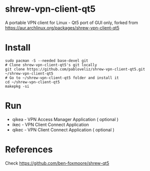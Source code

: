 # shrew-vpn-client-qt5
A portable VPN client for Linux - Qt5 port of GUI only,
forked from https://aur.archlinux.org/packages/shrew-vpn-client-qt5

# Install
```
sudo pacman -S --needed base-devel git
# Clone shrew-vpn-client-qt5's git locally
git clone https://github.com/pabloveliz/shrew-vpn-client-qt5.git ~/shrew-vpn-client-qt5
# Go to ~/shrew-vpn-client-qt5 folder and install it
cd ~/shrew-vpn-client-qt5
makepkg -si
```

# Run
- qikea - VPN Access Manager Application ( optional )
- ikec - VPN Client Connect Application
- qikec - VPN Client Connect Application ( optional )

# References
Check	https://github.com/ben-foxmoore/shrew-qt5


